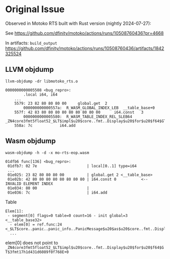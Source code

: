 # Original Issue

Observed in Motoko RTS built with Rust version (nightly 2024-07-27):

See https://github.com/dfinity/motoko/actions/runs/10508760436?pr=4668

In artifacts: `build_output` https://github.com/dfinity/motoko/actions/runs/10508760436/artifacts/1842325524

## LLVM objdump

```
llvm-objdump -dr libmotoko_rts.o
```

```
0000000000005508 <bug_repro>:
        .local i64, i64
    ...
    5579: 23 82 80 80 80 00    	global.get	2
		000000000000557a:  R_WASM_GLOBAL_INDEX_LEB	__table_base+0
    557f: 42 83 80 80 80 80 80 80 80 80 00     	i64.const	3
		0000000000005580:  R_WASM_TABLE_INDEX_REL_SLEB64	_ZN4core3fmt5float52_$LT$impl$u20$core..fmt..Display$u20$for$u20$f64$GT$3fmt17h1d431d6089f0f768E+0
    558a: 7c           	i64.add 
```

## Wasm objdump

```
wasm-objdump -h -d -x mo-rts-eop.wasm
```

```
01dfb6 func[136] <bug_repro>:
 01dfb7: 02 7e                      | local[0..1] type=i64
 ...
 01e025: 23 82 80 80 80 00          | global.get 2 <__table_base>
 01e02b: 42 80 80 80 80 80 80 80 80 | i64.const 0           <-- INVALID ELEMENT INDEX
 01e034: 80 00                      | 
 01e036: 7c                         | i64.add
```

Table
```
Elem[1]:
 - segment[0] flags=0 table=0 count=16 - init global=3 <__table_base32>
  - elem[0] = ref.func:24 <_$LT$core..panic..panic_info..PanicMessage$u20$as$u20$core..fmt..Display$GT$::fmt::hda6a5d31f622e975>
  ...
```

elem[0] does not point to `_ZN4core3fmt5float52_$LT$impl$u20$core..fmt..Display$u20$for$u20$f64$GT$3fmt17h1d431d6089f0f768E+0`
